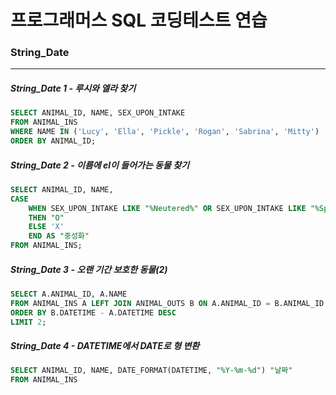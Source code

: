 # 프로그래머스 SQL 코딩테스트 연습

### String_Date

---

##### String_Date 1 - 루시와 엘라 찾기

```SQL
SELECT ANIMAL_ID, NAME, SEX_UPON_INTAKE
FROM ANIMAL_INS
WHERE NAME IN ('Lucy', 'Ella', 'Pickle', 'Rogan', 'Sabrina', 'Mitty')
ORDER BY ANIMAL_ID;
```

##### String_Date 2 - 이름에 el이 들어가는 동물 찾기

```SQL
SELECT ANIMAL_ID, NAME,
CASE
    WHEN SEX_UPON_INTAKE LIKE "%Neutered%" OR SEX_UPON_INTAKE LIKE "%Spayed%"
    THEN "O"
    ELSE 'X'
    END AS "중성화"
FROM ANIMAL_INS;
```

##### String_Date 3 - 오랜 기간 보호한 동물(2)

```SQL
SELECT A.ANIMAL_ID, A.NAME
FROM ANIMAL_INS A LEFT JOIN ANIMAL_OUTS B ON A.ANIMAL_ID = B.ANIMAL_ID
ORDER BY B.DATETIME - A.DATETIME DESC
LIMIT 2;
```

##### String_Date 4 - DATETIME에서 DATE로 형 변환

```SQL
SELECT ANIMAL_ID, NAME, DATE_FORMAT(DATETIME, "%Y-%m-%d") "날짜"
FROM ANIMAL_INS
```
